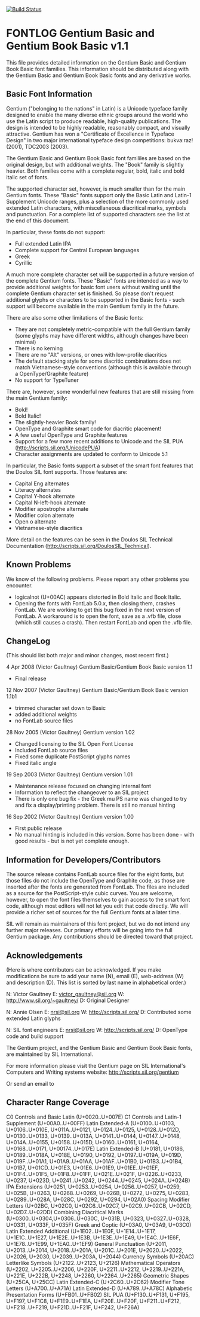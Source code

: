 [![Build Status](https://travis-ci.org/fontdirectory/gentiumbasic.svg?branch=master)](https://travis-ci.org/fontdirectory/gentiumbasic)

FONTLOG
Gentium Basic and Gentium Book Basic  v1.1
==========================================================


This file provides detailed information on the Gentium Basic and Gentium Book Basic font families. This information should be distributed along with the Gentium Basic and Gentium Book Basic fonts and any derivative works.


Basic Font Information
----------------------

Gentium ("belonging to the nations" in Latin) is a Unicode typeface family designed to enable the many diverse ethnic groups around the world who use the Latin script to produce readable, high-quality publications. The design is intended to be highly readable, reasonably compact, and visually attractive. Gentium has won a "Certificate of Excellence in Typeface Design" in two major international typeface design competitions: bukva:raz! (2001), TDC2003 (2003).

The Gentium Basic and Gentium Book Basic font famililes are based on the original design, but with additional weights. The "Book" family is slightly heavier. Both families come with a complete regular, bold, italic and bold italic set of fonts.

The supported character set, however, is much smaller than for the main Gentium fonts. These "Basic" fonts support only the Basic Latin and Latin-1 Supplement Unicode ranges, plus a selection of the more commonly used extended Latin characters, with miscellaneous diacritical marks, symbols and punctuation. For a complete list of supported characters see the list at the end of this document. 

In particular, these fonts do not support:

- Full extended Latin IPA
- Complete support for Central European languages
- Greek
- Cyrillic

A much more complete character set will be supported in a future version of the complete Gentium fonts. These "Basic" fonts are intended as a way to provide additional weights for basic font users without waiting until the complete Gentium character set is finished. So please don't request additional glyphs or characters to be supported in the Basic fonts - such support will become available in the main Gentium family in the future.

There are also some other limitations of the Basic fonts:

- They are not completely metric-compatible with the full Gentium family
    (some glyphs may have different widths, although changes have been minimal)
- There is no kerning
- There are no "Alt" versions, or ones with low-profile diacritics
- The default stacking style for some diacritic combinations does not match Vietnamese-style conventions (although this is available through a OpenType/Graphite feature)
- No support for TypeTuner

There are, however, some wonderful new features that are still missing from the main Gentium family:

- Bold!
- Bold Italic!
- The slightly-heavier Book family!
- OpenType and Graphite smart code for diacritic placement!
- A few useful OpenType and Graphite features
- Support for a few more recent additions to Unicode and the SIL PUA (http://scripts.sil.org/UnicodePUA)
- Character assignments are updated to conform to Unicode 5.1

In particular, the Basic fonts support a subset of the smart font features that the Doulos SIL font supports. Those features are:

- Capital Eng alternates
- Literacy alternates
- Capital Y-hook alternate
- Capital N-left-hook alternate
- Modifier apostrophe alternate
- Modifier colon alternate
- Open o alternate
- Vietnamese-style diacritics

More detail on the features can be seen in the Doulos SIL Technical Documentation (http://scripts.sil.org/DoulosSIL_Technical).


Known Problems
--------------

We know of the following problems. Please report any other problems you encounter.

- logicalnot (U+00AC) appears distorted in Bold Italic and Book Italic.
- Opening the fonts with FontLab 5.0.x, then closing them, crashes FontLab. We are working to get this bug fixed in the next version of FontLab. A workaround is to open the font, save as a .vfb file, close (which still causes a crash). Then restart FontLab and open the .vfb file.


ChangeLog
---------
(This should list both major and minor changes, most recent first.)

4 Apr 2008 (Victor Gaultney)  Gentium Basic/Gentium Book Basic version 1.1
- Final release

12 Nov 2007 (Victor Gaultney)  Gentium Basic/Gentium Book Basic version 1.1b1
- trimmed character set down to Basic
- added additional weights
- no FontLab source files

28 Nov 2005 (Victor Gaultney)  Gentium version 1.02
- Changed licensing to the SIL Open Font License
- Included FontLab source files
- Fixed some duplicate PostScript glyphs names
- Fixed italic angle

19 Sep 2003 (Victor Gaultney)  Gentium version 1.01 
- Maintenance release focused on changing internal font
- Information to reflect the changeover to an SIL project
- There is only one bug fix - the Greek mu PS name was changed to try and fix a display/printing problem. There is still no manual hinting

16 Sep 2002 (Victor Gaultney)  Gentium version 1.00
- First public release
- No manual hinting is included in this version. Some has been done - with good results - but is not yet complete enough.


Information for Developers/Contributors
---------------------------------------

The source release contains FontLab source files for the eight fonts, but those files do not include the OpenType and Graphite code, as those are inserted after the fonts are generated from FontLab. The files are included as a source for the PostScript-style cubic curves. You are welcome, however, to open the font files themselves to gain access to the smart font code, although most editors will not let you edit that code directly. We will provide a richer set of sources for the full Gentium fonts at a later time.

SIL will remain as maintainers of this font project, but we do not intend any further major releases. Our primary efforts will be going into the full Gentium package. Any contributions should be directed toward that project.


Acknowledgements
----------------
(Here is where contributors can be acknowledged. If you make modifications be sure to add your name (N), email (E), web-address (W) and description (D). This list is sorted by last name in alphabetical order.)

N: Victor Gaultney
E: victor_gaultney@sil.org
W: http://www.sil.org/~gaultney/
D: Original Designer

N: Annie Olsen
E: nrsi@sil.org
W: http://scripts.sil.org/
D: Contributed some extended Latin glyphs

N: SIL font engineers
E: nrsi@sil.org
W: http://scripts.sil.org/
D: OpenType code and build support

The Gentium project, and the Gentium Basic and Gentium Book Basic fonts, are maintained by SIL International.

For more information please visit the Gentium page on SIL International's Computers and Writing systems website:
http://scripts.sil.org/gentium

Or send an email to <gentium AT sil DOT org>


Character Range Coverage
------------------------

C0 Controls and Basic Latin (U+0020..U+007E)
C1 Controls and Latin-1 Supplement (U+00A0..U+00FF)
Latin Extended-A (U+0100..U+0103, U+0106..U+010E, U+011A..U+0121, U+0124..U+0125, U+0128..U+012D, U+0130..U+0133, U+0139..U+013A, U+0141..U+0144, U+0147..U+0148, U+014A..U+0155, U+0158..U+015D, U+0160..U+0161, U+0164, U+0168..U+0171, U+00174..U+017E)
Latin Extended-B (U+0181, U+0186, U+0189..U+018A, U+018E, U+0190, U+0192, U+0197..U+019A, U+019D, U+019F..U+01A1, U+01A9..U+01AA, U+01AF..U+01B0, U+01B3..U+01B4, U+01B7, U+01CD..U+01E3, U+01E6..U+01E9, U+01EE..U+01EF, U+01F4..U+01F5, U+01F8..U+01FF, U+021E..U+021F, U+0226..U+0233, U+0237, U+023D, U+0241..U+0242, U+0244..U+0245, U+024A..U+024B)
IPA Extensions (U+0251, U+0253..U+0254, U+0256..U+0257, U+0259, U+025B, U+0263, U+0268..U+0269, U+026B, U+0272, U+0275, U+0283, U+0289..U+028A, U+028C, U+0292, U+0294, U+02A0)
Spacing Modifier Letters (U+02BC, U+02C0, U+02C6..U+02C7, U+02C9..U+02CB, U+02CD, U+02D7..U+02DD)
Combining Diacritical Marks (U+0300..U+0304,U+0306..U+030C, U+031B, U+0323, U+0327..U+0328, U+0331, U+033F, U+035F)
Greek and Coptic (U+03A0, U+03A9, U+03C0)
Latin Extended Additional (U+1E02..U+1E0F, U+1E14..U+1E17, U+1E1C..U+1E27, U+1E2E..U+1E3B, U+1E3E..U+1E49, U+1E4C..U+1E6F, U+1E78..U+1E99, U+1EA0..U+1EF9)
General Punctuation (U+2011, U+2013..U+2014, U+2018..U+201A, U+201C..U+201E, U+2020..U+2022, U+2026, U+2030, U+2039..U+203A, U+2044)
Currency Symbols (U+20AC)
Letterlike Symbols (U+2122..U+2123, U+2126)
Mathematical Operators (U+2202, U+2205..U+2206, U+220F, U+2211..U+2212, U+2219..U+221A, U+221E, U+222B, U+2248, U+2260, U+2264..U+2265)
Geometric Shapes (U+25CA, U+25CC)
Latin Extended-C (U+2C60..U+2C62)
Modifier Tone Letters (U+A700..U+A71A)
Latin Extended-D (U+A789..U+A78C)
Alphabetic Presentation Forms (U+FB01..U+FB02)
SIL PUA (U+F130..U+F131, U+F195, U+F197, U+F1C8, U+F1E9..U+F1EA, U+F20E..U+F20F, U+F211..U+F212, U+F218..U+F219, U+F21D..U+F21F, U+F242, U+F26A)
